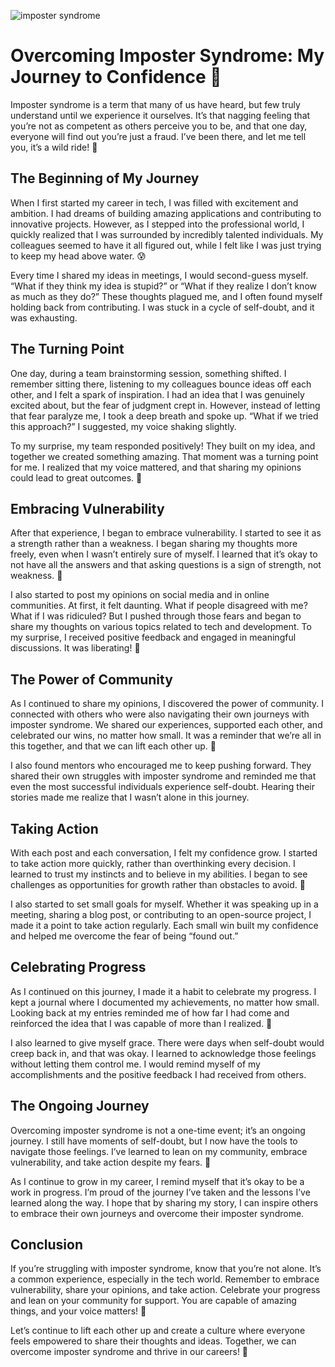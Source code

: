 ![imposter syndrome](https://memecomplete.com/share/images/balloon/Opportunities/Opportunities/Shyness.png%3Ftoken%3D61ibrsvzo1b63sm55nrl)
# Overcoming Imposter Syndrome: My Journey to Confidence 🌟

Imposter syndrome is a term that many of us have heard, but few truly understand until we experience it ourselves. It’s that nagging feeling that you’re not as competent as others perceive you to be, and that one day, everyone will find out you’re just a fraud. I’ve been there, and let me tell you, it’s a wild ride! 🎢

## The Beginning of My Journey

When I first started my career in tech, I was filled with excitement and ambition. I had dreams of building amazing applications and contributing to innovative projects. However, as I stepped into the professional world, I quickly realized that I was surrounded by incredibly talented individuals. My colleagues seemed to have it all figured out, while I felt like I was just trying to keep my head above water. 😰

Every time I shared my ideas in meetings, I would second-guess myself. “What if they think my idea is stupid?” or “What if they realize I don’t know as much as they do?” These thoughts plagued me, and I often found myself holding back from contributing. I was stuck in a cycle of self-doubt, and it was exhausting.

## The Turning Point

One day, during a team brainstorming session, something shifted. I remember sitting there, listening to my colleagues bounce ideas off each other, and I felt a spark of inspiration. I had an idea that I was genuinely excited about, but the fear of judgment crept in. However, instead of letting that fear paralyze me, I took a deep breath and spoke up. “What if we tried this approach?” I suggested, my voice shaking slightly.

To my surprise, my team responded positively! They built on my idea, and together we created something amazing. That moment was a turning point for me. I realized that my voice mattered, and that sharing my opinions could lead to great outcomes. 🌈

## Embracing Vulnerability

After that experience, I began to embrace vulnerability. I started to see it as a strength rather than a weakness. I began sharing my thoughts more freely, even when I wasn’t entirely sure of myself. I learned that it’s okay to not have all the answers and that asking questions is a sign of strength, not weakness. 🤔

I also started to post my opinions on social media and in online communities. At first, it felt daunting. What if people disagreed with me? What if I was ridiculed? But I pushed through those fears and began to share my thoughts on various topics related to tech and development. To my surprise, I received positive feedback and engaged in meaningful discussions. It was liberating! 🎉

## The Power of Community

As I continued to share my opinions, I discovered the power of community. I connected with others who were also navigating their own journeys with imposter syndrome. We shared our experiences, supported each other, and celebrated our wins, no matter how small. It was a reminder that we’re all in this together, and that we can lift each other up. 🤝

I also found mentors who encouraged me to keep pushing forward. They shared their own struggles with imposter syndrome and reminded me that even the most successful individuals experience self-doubt. Hearing their stories made me realize that I wasn’t alone in this journey.

## Taking Action

With each post and each conversation, I felt my confidence grow. I started to take action more quickly, rather than overthinking every decision. I learned to trust my instincts and to believe in my abilities. I began to see challenges as opportunities for growth rather than obstacles to avoid. 🚀

I also started to set small goals for myself. Whether it was speaking up in a meeting, sharing a blog post, or contributing to an open-source project, I made it a point to take action regularly. Each small win built my confidence and helped me overcome the fear of being “found out.”

## Celebrating Progress

As I continued on this journey, I made it a habit to celebrate my progress. I kept a journal where I documented my achievements, no matter how small. Looking back at my entries reminded me of how far I had come and reinforced the idea that I was capable of more than I realized. 📖

I also learned to give myself grace. There were days when self-doubt would creep back in, and that was okay. I learned to acknowledge those feelings without letting them control me. I would remind myself of my accomplishments and the positive feedback I had received from others.

## The Ongoing Journey

Overcoming imposter syndrome is not a one-time event; it’s an ongoing journey. I still have moments of self-doubt, but I now have the tools to navigate those feelings. I’ve learned to lean on my community, embrace vulnerability, and take action despite my fears. 🌟

As I continue to grow in my career, I remind myself that it’s okay to be a work in progress. I’m proud of the journey I’ve taken and the lessons I’ve learned along the way. I hope that by sharing my story, I can inspire others to embrace their own journeys and overcome their imposter syndrome.

## Conclusion

If you’re struggling with imposter syndrome, know that you’re not alone. It’s a common experience, especially in the tech world. Remember to embrace vulnerability, share your opinions, and take action. Celebrate your progress and lean on your community for support. You are capable of amazing things, and your voice matters! 🎤

Let’s continue to lift each other up and create a culture where everyone feels empowered to share their thoughts and ideas. Together, we can overcome imposter syndrome and thrive in our careers! 💪
